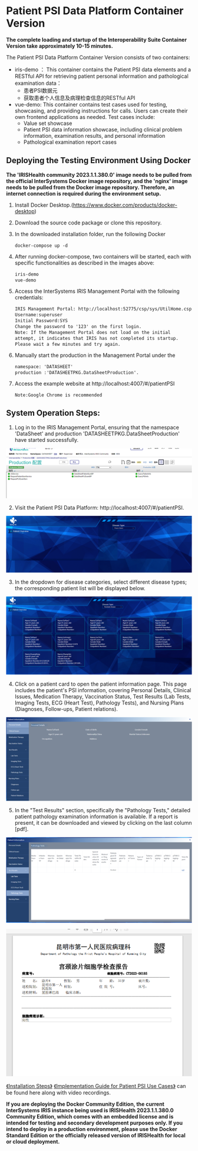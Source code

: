 # Patient PSI Data Platform Container Version


 **The complete loading and startup of the Interoperability Suite Container Version take approximately 10-15 minutes.** 

The Patient PSI Data Platform Container Version consists of two containers:

+ iris-demo ： This container contains the Patient PSI data elements and a RESTful API for retrieving patient personal information and pathological examination data：
  + 患者PSI数据元
  + 获取患者个人信息及病理检查信息的RESTful API
+ vue-demo: This container contains test cases used for testing, showcasing, and providing instructions for calls. Users can create their own frontend applications as needed. Test cases include:
  + Value set showcase
  + Patient PSI data information showcase, including clinical problem information, examination results, and personal information
  + Pathological examination report cases

## Deploying the Testing Environment Using Docker

**The 'IRISHealth community 2023.1.1.380.0' image needs to be pulled from the official InterSystems Docker image repository, and the 'nginx' image needs to be pulled from the Docker image repository. Therefore, an internet connection is required during the environment setup.**
1. Install Docker Desktop.(https://www.docker.com/products/docker-desktop)

2. Download the source code package or clone this repository.

3. In the downloaded installation folder, run the following Docker

   ```shell
   docker-compose up -d
   ```

4. After running docker-compose, two containers will be started, each with specific functionalities as described in the images above:

   ```shell
   iris-demo
   vue-demo
   ```

5. Access the InterSystems IRIS Management Portal with the following credentials:

   ```shell
   IRIS Management Portal: http://localhost:52775/csp/sys/UtilHome.csp
   Username:superuser
   Initial Password:SYS
   Change the password to '123' on the first login.
   Note: If the Management Portal does not load on the initial attempt, it indicates that IRIS has not completed its startup. Please wait a few minutes and try again.
   
   ```
6. Manually start the production in the Management Portal under the
   ```shell
   namespace: 'DATASHEET'
   production :'DATASHEETPKG.DataSheetProduction'.
   ```
7. Access the example website at http://localhost:4007/#/patientPSI
   ```shell
   Note:Google Chrome is recommended
   ```
   
## System Operation Steps:
1. Log in to the IRIS Management Portal, ensuring that the namespace 'DataSheet' and production 'DATASHEETPKG.DataSheetProduction' have started successfully.

![Alt text](/image/iris.png)

2. Visit the Patient PSI Data Platform: http://localhost:4007/#/patientPSI.

![Alt text](/image/psi-init.png)

3. In the dropdown for disease categories, select different disease types; the corresponding patient list will be displayed below.

![Alt text](/image/psi-patient.png)

4. Click on a patient card to open the patient information page. This page includes the patient's PSI information, covering Personal Details, Clinical Issues, Medication Therapy, Vaccination Status, Test Results (Lab Tests, Imaging Tests,  ECG (Heart Test), Pathology Tests), and Nursing Plans (Diagnoses, Follow-ups, Patient relations).

![Alt text](/image/patient-info.png)

5. In the "Test Results" section, specifically the "Pathology Tests," detailed patient pathology examination information is available. If a report is present, it can be downloaded and viewed by clicking on the last column [pdf].

![Alt text](/image/pliex.png)

![Alt text](/image/report.png)

[《Installation Steps》](https://github.com/DaoChangMedical/Patient-PSI-Data/assets/157679162/9f5c74b7-3549-4085-ae74-49bc7ab17d52)
[《Implementation Guide for Patient PSI Use Cases》](https://github.com/DaoChangMedical/Patient-PSI-Data/assets/157679162/d5f0bcad-b471-4573-bc10-47074bee2cf5) can be found here along with video recordings.


**If you are deploying the Docker Community Edition, the current InterSystems IRIS instance being used is IRISHealth 2023.1.1.380.0 Community Edition, which comes with an embedded license and is intended for testing and secondary development purposes only. If you intend to deploy in a production environment, please use the Docker Standard Edition or the officially released version of IRISHealth for local or cloud deployment.**

